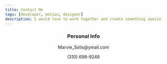 ```yaml
---
title: Contact Me
tags: [developer, motion, designer]
description: I would love to work together and create something special. Let's get it!
---
```

<h3 style="text-align:center">Personal Info</h3>
<p style="text-align:center">Marvie_Solis@ymail.com</p>
<p style="text-align:center">(310) 698-9248</p>
